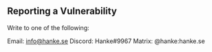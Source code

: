 ## Reporting a Vulnerability

Write to one of the following:

Email: info@hanke.se
Discord: Hanke#9967
Matrix: @hanke:hanke.se
